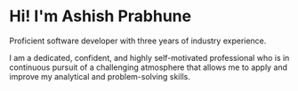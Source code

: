 <h1>Hi! I'm Ashish Prabhune</h1>
<div>
  <p>Proficient software developer with three years of industry experience.</p>
  <p>I am a dedicated, confident, and highly self-motivated professional who is in continuous pursuit of a challenging atmosphere that allows me to apply and improve my analytical and problem-solving skills.</p>
 <HomeWorkTwoToneIcon
                          color="secondary"
                          style={{ paddingRight: 5 }}
                        />
</div>
